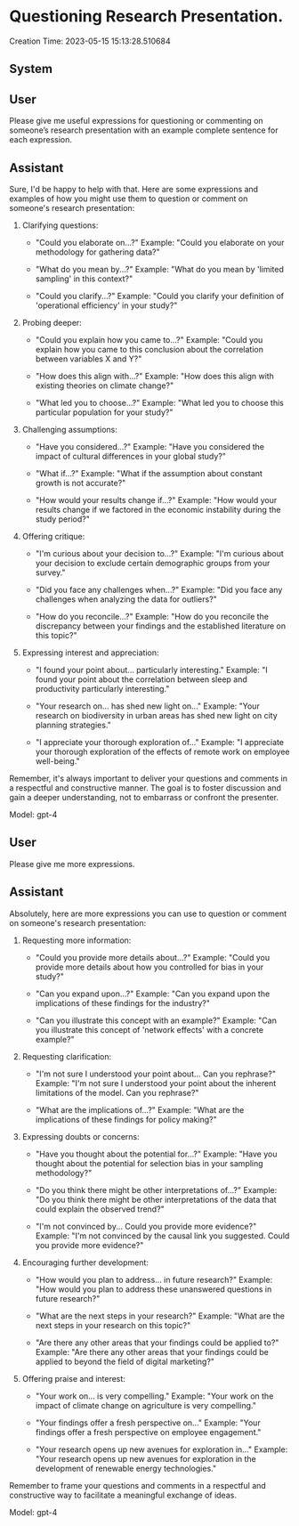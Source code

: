 

# Questioning Research Presentation.

Creation Time: 2023-05-15 15:13:28.510684

## System



## User

Please give me useful expressions for questioning or commenting on someone’s research presentation with an example complete sentence for each expression.

## Assistant

Sure, I'd be happy to help with that. Here are some expressions and examples of how you might use them to question or comment on someone's research presentation:

1. Clarifying questions:
    - "Could you elaborate on...?" 
      Example: "Could you elaborate on your methodology for gathering data?"
    
    - "What do you mean by...?"
      Example: "What do you mean by 'limited sampling' in this context?"

    - "Could you clarify...?"
      Example: "Could you clarify your definition of 'operational efficiency' in your study?"

2. Probing deeper:
    - "Could you explain how you came to...?"
      Example: "Could you explain how you came to this conclusion about the correlation between variables X and Y?"

    - "How does this align with...?"
      Example: "How does this align with existing theories on climate change?"

    - "What led you to choose...?"
      Example: "What led you to choose this particular population for your study?"

3. Challenging assumptions:
    - "Have you considered...?"
      Example: "Have you considered the impact of cultural differences in your global study?"

    - "What if...?"
      Example: "What if the assumption about constant growth is not accurate?"

    - "How would your results change if...?"
      Example: "How would your results change if we factored in the economic instability during the study period?"

4. Offering critique:
    - "I'm curious about your decision to...?"
      Example: "I'm curious about your decision to exclude certain demographic groups from your survey."

    - "Did you face any challenges when...?"
      Example: "Did you face any challenges when analyzing the data for outliers?"

    - "How do you reconcile...?"
      Example: "How do you reconcile the discrepancy between your findings and the established literature on this topic?"

5. Expressing interest and appreciation:
    - "I found your point about... particularly interesting."
      Example: "I found your point about the correlation between sleep and productivity particularly interesting."

    - "Your research on... has shed new light on..."
      Example: "Your research on biodiversity in urban areas has shed new light on city planning strategies."

    - "I appreciate your thorough exploration of..."
      Example: "I appreciate your thorough exploration of the effects of remote work on employee well-being."
   
Remember, it's always important to deliver your questions and comments in a respectful and constructive manner. The goal is to foster discussion and gain a deeper understanding, not to embarrass or confront the presenter.

Model: gpt-4

## User

Please give me more expressions.

## Assistant

Absolutely, here are more expressions you can use to question or comment on someone's research presentation:

1. Requesting more information:
    - "Could you provide more details about...?"
      Example: "Could you provide more details about how you controlled for bias in your study?"

    - "Can you expand upon...?"
      Example: "Can you expand upon the implications of these findings for the industry?"

    - "Can you illustrate this concept with an example?"
      Example: "Can you illustrate this concept of 'network effects' with a concrete example?"

2. Requesting clarification:
    - "I'm not sure I understood your point about... Can you rephrase?"
      Example: "I'm not sure I understood your point about the inherent limitations of the model. Can you rephrase?"

    - "What are the implications of...?"
      Example: "What are the implications of these findings for policy making?"

3. Expressing doubts or concerns:
    - "Have you thought about the potential for...?"
      Example: "Have you thought about the potential for selection bias in your sampling methodology?"

    - "Do you think there might be other interpretations of...?"
      Example: "Do you think there might be other interpretations of the data that could explain the observed trend?"

    - "I'm not convinced by... Could you provide more evidence?"
      Example: "I'm not convinced by the causal link you suggested. Could you provide more evidence?"

4. Encouraging further development:
    - "How would you plan to address... in future research?"
      Example: "How would you plan to address these unanswered questions in future research?"

    - "What are the next steps in your research?"
      Example: "What are the next steps in your research on this topic?"

    - "Are there any other areas that your findings could be applied to?"
      Example: "Are there any other areas that your findings could be applied to beyond the field of digital marketing?"

5. Offering praise and interest:
    - "Your work on... is very compelling."
      Example: "Your work on the impact of climate change on agriculture is very compelling."

    - "Your findings offer a fresh perspective on..."
      Example: "Your findings offer a fresh perspective on employee engagement."

    - "Your research opens up new avenues for exploration in..."
      Example: "Your research opens up new avenues for exploration in the development of renewable energy technologies."

Remember to frame your questions and comments in a respectful and constructive way to facilitate a meaningful exchange of ideas.

Model: gpt-4

